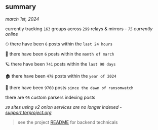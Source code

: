 
## summary
_march 1st, 2024_

currently tracking `163` groups across `299` relays & mirrors - _`75` currently online_

⏲ there have been `6` posts within the `last 24 hours`

🦈 there have been `6` posts within the `month of march`

🪐 there have been `741` posts within the `last 90 days`

🏚 there have been `478` posts within the `year of 2024`

🦕 there have been `9760` posts `since the dawn of ransomwatch`

there are `96` custom parsers indexing posts

_`20` sites using v2 onion services are no longer indexed - [support.torproject.org](https://support.torproject.org/onionservices/v2-deprecation/)_

> see the project [README](https://github.com/joshhighet/ransomwatch#ransomwatch--) for backend technicals
